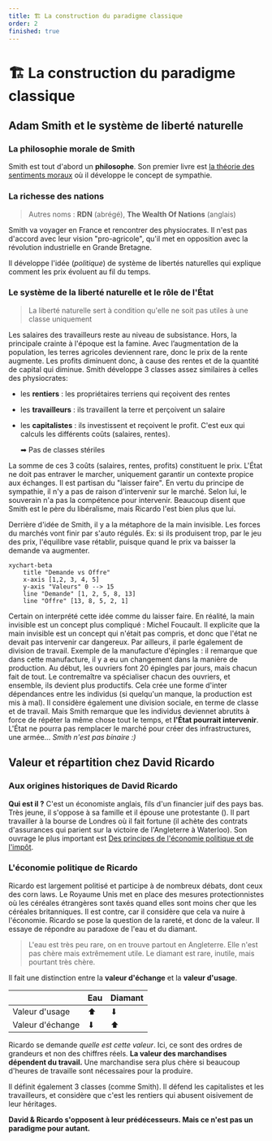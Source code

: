 ```yaml
---
title: 🏗 La construction du paradigme classique
order: 2
finished: true
---
```


# 🏗 La construction du paradigme classique

## Adam Smith et le système de liberté naturelle

### La philosophie morale de Smith

Smith est tout d'abord un **philosophe**. Son premier livre est <u>la théorie des sentiments moraux</u>  où il développe le concept de sympathie.

### La richesse des nations

> Autres noms : **RDN** (abrégé), **The Wealth Of Nations** (anglais)

Smith va voyager en France et rencontrer des physiocrates. Il n'est pas d'accord avec leur vision "pro-agricole", qu'il met en opposition avec la révolution industrielle en Grande Bretagne. 

Il développe l'idée (*politique*) de système de libertés naturelles qui explique comment les prix évoluent au fil du temps. 

### Le système de la liberté naturelle et le rôle de l'État

> La liberté naturelle sert à condition qu'elle ne soit pas utiles à une classe uniquement

Les salaires des travailleurs reste au niveau de subsistance. Hors, la principale crainte à l'époque est la famine. Avec l’augmentation de la population, les terres agricoles deviennent rare, donc le prix de la rente augmente. Les profits diminuent donc, à cause des rentes et de la quantité de capital qui diminue. Smith développe 3 classes assez similaires à celles des physiocrates:

- les **rentiers** : les propriétaires terriens qui reçoivent des rentes
- les **travailleurs** : ils travaillent la terre et perçoivent un salaire
- les **capitalistes** : ils investissent et reçoivent le profit. C'est eux qui calculs les différents coûts (salaires, rentes).

   ➡ Pas de classes stériles

La somme de ces 3 coûts (salaires, rentes, profits) constituent le prix. L'État ne doit pas entraver le marcher, uniquement garantir un contexte propice aux échanges. Il est partisan du "laisser faire". En vertu du principe de sympathie, il n'y a pas de raison d'intervenir sur le marché. Selon lui, le souverain n'a pas la compétence pour intervenir. Beaucoup disent que Smith est le père du libéralisme, mais Ricardo l'est bien plus que lui.

Derrière d'idée de Smith, il y a la métaphore de la main invisible. Les forces du marchés vont finir par s'auto régulés. Ex: si ils produisent trop, par le jeu des prix, l'équilibre vase rétablir, puisque quand le prix va baisser la demande va augmenter.

```mermaid
xychart-beta
    title "Demande vs Offre"
    x-axis [1,2, 3, 4, 5]
    y-axis "Valeurs" 0 --> 15
    line "Demande" [1, 2, 5, 8, 13]
    line "Offre" [13, 8, 5, 2, 1]
```

Certain on interprété cette idée comme du laisser faire. En réalité, la main invisible est un concept plus compliqué : Michel Foucault. Il explicite que la main invisible est un concept qui n'était pas compris, et donc que l'état ne devait pas intervenir car dangereux. Par ailleurs, il parle également de division de travail. Exemple de la manufacture d'épingles : il remarque que dans cette manufacture, il y a eu un changement dans la manière de production. Au début, les ouvriers font 20 épingles par jours, mais chacun fait de tout. Le contremaître va spécialiser chacun des ouvriers, et ensemble, ils devient plus productifs. Cela crée une forme d'inter dépendances entre les individus (si quelqu'un manque, la production est mis à mal). Il considère également une division sociale, en terme de classe et de travail. Mais Smith remarque que les individus deviennet abrutits à force de répéter la même chose tout le temps, et **l'État pourrait intervenir**. L'État ne pourra pas remplacer le marché pour créer des infrastructures, une armée... *Smith n'est pas binaire :)*

## Valeur et répartition chez David Ricardo

### Aux origines historiques de David Ricardo

**Qui est il ?** C'est un économiste anglais, fils d'un financier juif des pays bas. Très jeune, il s'oppose à sa famille et il épouse une protestante (). Il part travailler à la bourse de Londres où il fait fortune (il achète des contrats d'assurances qui parient sur la victoire de l'Angleterre à Waterloo). Son ouvrage le plus important est <u>Des principes de  l'économie politique et de l'impôt</u>.

### L'économie politique de Ricardo

Ricardo est largement politisé et participe à de nombreux débats, dont ceux des corn laws. Le Royaume Unis met en place des mesures protectionnistes où les céréales étrangères sont taxés quand elles sont moins cher que les céréales britanniques. Il est contre, car il considère que cela va nuire à l'économie. Ricardo se pose la question de la rareté, et donc de la valeur. Il essaye de répondre au paradoxe de l'eau et du diamant.

> L'eau est très peu rare, on en trouve partout en Angleterre. Elle n'est pas chère mais extrêmement utile. Le diamant est rare, inutile, mais pourtant très chère.

Il fait une distinction entre la **valeur d'échange** et la **valeur d'usage**.

|                  | Eau | Diamant |
| ---------------- | --- | ------- |
| Valeur d'usage   | ⬆   | ⬇       |
| Valeur d'échange | ⬇   | ⬆       |

Ricardo se demande *quelle est cette valeur*. Ici, ce sont des ordres de grandeurs et non des chiffres réels. **La valeur des marchandises dépendent du travail.** Une marchandise sera plus chère si beaucoup d'heures de travaille sont nécessaires pour la produire. 

Il définit également 3 classes (comme Smith). Il défend les capitalistes et les travailleurs, et considère que c'est les rentiers qui abusent oisivement de leur héritages. 

**David & Ricardo s'opposent à leur prédécesseurs. Mais ce n'est pas un paradigme pour autant.**
